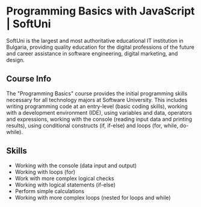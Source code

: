 # Programming Basics with JavaScript | SoftUni

SoftUni is the largest and most authoritative educational IT institution in Bulgaria, providing quality education for the digital professions of the future and career assistance in software engineering, digital marketing, and design.

## Course Info

The "Programming Basics" course provides the initial programming skills necessary for all technology majors at Software University. This includes writing programming code at an entry-level (basic coding skills), working with a development environment (IDE), using variables and data, operators and expressions, working with the console (reading input data and printing results), using conditional constructs (if, if-else) and loops (for, while, do-while).

## Skills

- Working with the console (data input and output)
- Working with loops (for)
- Work with more complex logical checks
- Working with logical statements (if-else)
- Perform simple calculations
- Working with more complex loops (nested for loops and while)